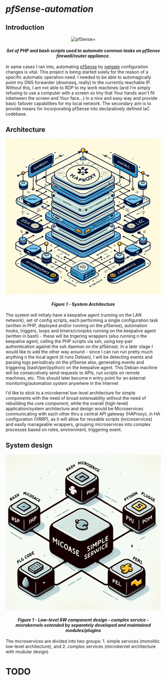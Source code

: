 # *pfSense-automation*

## Introduction

<center>

![pfSense+](https://shop.netgate.com/cdn/shop/products/pfSense_-Shopify-thumbnail_12c1b2b7-1793-4ce3-8fb2-e717f4614b8f_1024x1024.png?v=1644599010)

#### *Set of PHP and bash scripts used to automate common tasks on pfSense firewall/router appliance.*

</center>

In same cases I ran into, automating [pfSense](https://shop.netgate.com/products/pfsense-software-subscription) by [netgate](https://www.netgate.com/) configuration changes is vital. This project is being started solely for the reason of a specific automatic operation need. I needed to be able to automagically point my DNS forwarder (dnsmasq, really) to the currently reachable IP. Without this, I am not able to RDP to my work machines (and I'm simply refusing to use a computer with a screen so tiny that Your hands won't fit inbetween the screen and Your face...) in a nice and easy way and provide basic failover capabilities for my local network. The secondary aim is to provide means for incorporating pfSense into declaratively defined IaC codebase.

## Architecture

<center>

![System Architecture][def2]

#### *Figure 1 - System Architecture*

</center>

The system will initialy have a keepalive agent (running on the LAN network), set of config scripts, each performing a single configuration task (written in PHP, deployed and/or running on the pfSense), automation hooks, triggers, loops and timers/cronjobs running on the keepalive agent (written in bash) - these will be trigering wrappers (also running n the keepalive agent, calling the PHP scripts via ssh, using key-pair authentication against the ssh daemon on the pfSense). In a later stage I would like to add the other way around - since I can run run pretty much anything n the local agent (it runs Debian), I will be detecting events and parsing logs periodicaly on the pfSense also, generating events and triggering (bash/perl/python) on the keepalive agent. This Debian machine will be consecutively send requests to APIs, run scripts on remote machines, etc. This should later become n entry point for an external monitoring/automation system anywhere in the Internet

I'd like to stick to a microkernel low-level architecture for simple components with the need of broad extensability without the need of rebuilding the core component, while the overall (high-level) application/system architecture and design would be Microservices communicating with each other thru a central API gateway (HAProxy), in HA configuration (VRRP), as it will allow for reusable scripts (microservices) and easily manageable wrappers, grouping microservices into complex processes based on roles, environment, triggering event.

## System design

<center>

![Low-level Design][def]

#### *Figure 1 - Low-level SW component design - complex service - microkernels extended by separately developed and maintained modules/plugins*

</center>

The microservices are divided into two groups: 1. simple services (monolitic low-level architecture), and 2. complex services (microkernel architecture with mudular design)

[def]: static/low-level-design.png
[def2]: static/architecture-overview.png

# TODO
